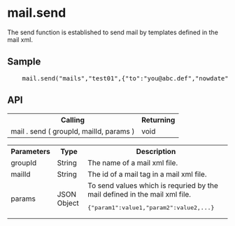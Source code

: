 <H1>mail.send</H1>

The send function is established to send mail by templates defined in the mail xml.

<h2>Sample</h2>
<pre>
	mail.send("mails","test01",{"to":"you@abc.def","nowdate":new Date(),"username":"Wang"});
</pre>

<h2>API</h2>

<table>
<tr><th>Calling</th><th>Returning</th></tr>
<tr><td>mail . send ( groupId, mailId, params )</td><td>void</td></tr>
</table>

<table>
<tr><th>Parameters</th><th>Type</th><th>Description</th></tr>
<tr><td>groupId</td><td>String</td><td>The name of a mail xml file.</td></tr>
<tr><td>mailId</td><td>String</td><td>The id of a mail tag in a mail xml file.</td></tr>
<tr><td>params</td><td>JSON Object</td>
<td>To send values which is requried by the mail defined in the mail xml file. 
<pre>{"param1":value1,"param2":value2,...}</pre>
</td></tr>
</table>

